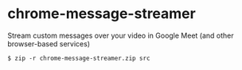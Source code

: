 # chrome-message-streamer

Stream custom messages over your video in Google Meet (and other browser-based services)


```
$ zip -r chrome-message-streamer.zip src
```
